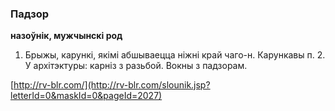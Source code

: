 ### Падзор
**назоўнік, мужчынскі род**

1. Брыжы, карункі, якімі абшываецца ніжні край чаго-н. Карункавы п. 2. У архітэктуры: карніз з разьбой. Вокны з падзорам.

<a rel="author">[http://rv-blr.com/](http://rv-blr.com/slounik.jsp?letterId=0&maskId=0&pageId=2027)</a>
